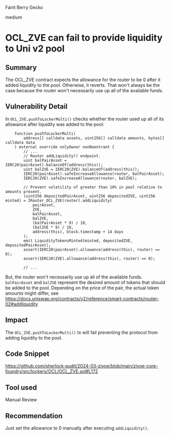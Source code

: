 Faint Berry Gecko

medium

# OCL_ZVE can fail to provide liquidity to Uni v2 pool

## Summary
The OCL_ZVE contract expects the allowance for the router to be 0 after it added liquidity to the pool. Otherwise, it reverts. That won't always be the case because the router won't necessarily use up all of the available funds.

## Vulnerability Detail
In `OCL_ZVE.pushToLockerMulti()` checks whether the router used up all of its allowance after liquidity was added to the pool:

```sol
    function pushToLockerMulti(
        address[] calldata assets, uint256[] calldata amounts, bytes[] calldata data
    ) external override onlyOwner nonReentrant {
        // ...
        // Router addLiquidity() endpoint.
        uint balPairAsset = IERC20(pairAsset).balanceOf(address(this));
        uint balZVE = IERC20(ZVE).balanceOf(address(this));
        IERC20(pairAsset).safeIncreaseAllowance(router, balPairAsset);
        IERC20(ZVE).safeIncreaseAllowance(router, balZVE);

        // Prevent volatility of greater than 10% in pool relative to amounts present.
        (uint256 depositedPairAsset, uint256 depositedZVE, uint256 minted) = IRouter_OCL_ZVE(router).addLiquidity(
            pairAsset, 
            ZVE, 
            balPairAsset,
            balZVE, 
            (balPairAsset * 9) / 10,
            (balZVE * 9) / 10, 
            address(this), block.timestamp + 14 days
        );
        emit LiquidityTokensMinted(minted, depositedZVE, depositedPairAsset);
        assert(IERC20(pairAsset).allowance(address(this), router) == 0);
        assert(IERC20(ZVE).allowance(address(this), router) == 0);
        
        // ...
```

But, the router won't necessarily use up all of the available funds. `balPairAsset` and `balZVE` represent the desired amount of tokens that should be added to the pool. Depending on the price of the pair, the actual token amounts might differ, see https://docs.uniswap.org/contracts/v2/reference/smart-contracts/router-02#addliquidity

## Impact
The `OCL_ZVE.pushToLockerMulti()` tx will fail preventing the protocol from adding liquidity to the pool.

## Code Snippet
https://github.com/sherlock-audit/2024-03-zivoe/blob/main/zivoe-core-foundry/src/lockers/OCL/OCL_ZVE.sol#L172

## Tool used

Manual Review

## Recommendation
Just set the allowance to 0 manually after executing `addLiquidity()`.
